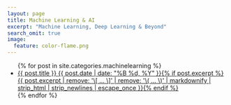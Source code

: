 ```yaml
---
layout: page
title: Machine Learning & AI
excerpt: "Machine Learning, Deep Learning & Beyond"
search_omit: true
image:
  feature: color-flame.png
---
```


<ul class="post-list">
{% for post in site.categories.machinelearning %} 
  <li><article><a href="{{ site.url }}{{ post.url }}">{{ post.title }} <span class="entry-date"><time datetime="{{ post.date | date_to_xmlschema }}">{{ post.date | date: "%B %d, %Y" }}</time></span>{% if post.excerpt %} <span class="excerpt">{{ post.excerpt | remove: '\[ ... \]' | remove: '\( ... \)' | markdownify | strip_html | strip_newlines | escape_once }}</span>{% endif %}</a></article></li>
{% endfor %}
</ul>
